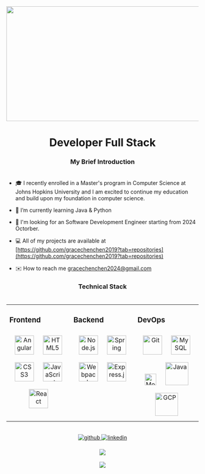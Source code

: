 <div align="center">
<img src="https://raw.githubusercontent.com/thomasync/thomasync/main/headergitlight.gif#gh-light-mode-only" align="center" height="300" width = "600" />
</div>  
  

# <div align="center">Developer Full Stack</div>  

### <div align="center">My Brief Introduction</div><br />

- 🎓  I recently enrolled in a Master's program in Computer Science at Johns Hopkins University and I am excited to continue my education and build upon my foundation in computer science. 

- 🌱 I’m currently learning Java & Python

- 💼 I'm looking for an Software Development Engineer starting from 2024 Octorber.

- 💻 All of my projects are available at [https://github.com/gracechenchen2019?tab=repositories](https://github.com/gracechenchen2019?tab=repositories)  

- ✉️ How to reach me [gracechenchen2024@gmail.com](gracechenchen@gmail.com)  

### <div align="center">Technical Stack</div><br />

<table><tr><td valign="top" width="33%">

### Frontend  
<div align="center">  
<img style="margin: 10px" src="https://profilinator.rishav.dev/skills-assets/angularjs-original.svg" alt="Angular" height="50"/>  
<img style="margin: 10px" src="https://profilinator.rishav.dev/skills-assets/html5-original-wordmark.svg" alt="HTML5" height="50" />  
<img style="margin: 10px" src="https://profilinator.rishav.dev/skills-assets/css3-original-wordmark.svg" alt="CSS3" height="50" />  
<img style="margin: 10px" src="https://profilinator.rishav.dev/skills-assets/javascript-original.svg" alt="JavaScript" height="50" />  
<img style="margin: 10px" src="https://upload.wikimedia.org/wikipedia/commons/thumb/a/a7/React-icon.svg/1200px-React-icon.svg.png" alt="React" height="50" />  
</div>

</td><td valign="top" width="33%">


### Backend
<div align="center">
<img style="margin: 10px" src="https://profilinator.rishav.dev/skills-assets/nodejs-original-wordmark.svg" alt="Node.js" height="50" />
<img style="margin: 10px" src="https://res.cloudinary.com/practicaldev/image/fetch/s--zrUJwvgZ--/c_imagga_scale,f_auto,fl_progressive,h_900,q_auto,w_1600/https://dev-to-uploads.s3.amazonaws.com/uploads/articles/bupbqc9fctvw4j7r14it.png" alt="Spring" height="50" />  
<img style="margin: 10px" src="https://profilinator.rishav.dev/skills-assets/webpack-original.svg" alt="Webpack" height="50" />  
<img style="margin: 10px" src="https://profilinator.rishav.dev/skills-assets/express-original-wordmark.svg" alt="Express.js" height="50" />  
</div>

</td><td valign="top" width="33%">



### DevOps
<div align="center">  
<img style="margin: 10px" src="https://profilinator.rishav.dev/skills-assets/git-scm-icon.svg" alt="Git" height="50" />
<img style="margin: 10px" src="https://d1.awsstatic.com/asset-repository/products/amazon-rds/1024px-MySQL.ff87215b43fd7292af172e2a5d9b844217262571.png" alt="MySQL" height="50" />
<img style="margin: 10px" src="https://upload.wikimedia.org/wikipedia/commons/thumb/9/93/MongoDB_Logo.svg/2560px-MongoDB_Logo.svg.png" alt="MongoDB" height="30" />
<img style="margin: 10px" src="https://chathamlibrary.librarycalendar.com/sites/default/files/2022-11/java-logo.png" alt="Java" height="60" />
<img style="margin: 10px" src="https://www.freecodecamp.org/news/content/images/2020/10/gcp.png" alt="GCP" height="60" />
</div>

</td></tr></table>  

<br/>  

<div align="center">
<a href=" " target="_blank">
<img src=https://img.shields.io/badge/github-%2324292e.svg?&style=for-the-badge&logo=github&logoColor=white alt=github style="margin-bottom: 5px;" />
</a >
<a href="https://www.linkedin.com/in/lingxiao-pan-3a6338247/" target="_blank">
<img src=https://img.shields.io/badge/linkedin-%231E77B5.svg?&style=for-the-badge&logo=linkedin&logoColor=white alt=linkedin style="margin-bottom: 5px;" />
</a >
</div>  
  

<br/>  

<div align="center">
<img src="https://komarev.com/ghpvc/?username=gracechenchen2019&&style=flat-square" align="center" />
</div>  
  
<br/>  
<div align="center"><img src="https://github-readme-stats.vercel.app/api?username=gracechenchen2019" align="center" /></div>
<br/>

